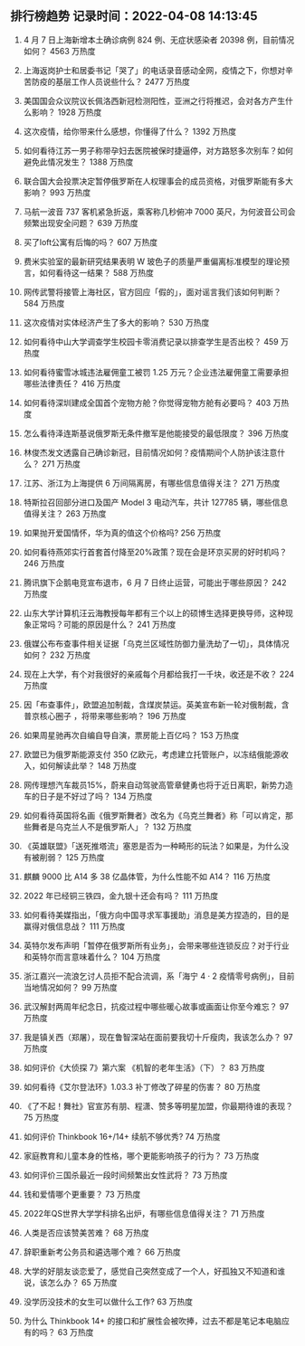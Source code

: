 
## 排行榜趋势 记录时间：2022-04-08 14:13:45
  
  1. 4 月 7 日上海新增本土确诊病例 824 例、无症状感染者 20398 例，目前情况如何？ 4563 万热度
    
  2. 上海返岗护士和居委书记「哭了」的电话录音感动全网，疫情之下，你想对辛苦防疫的基层工作人员说些什么？ 2477 万热度
    
  3. 美国国会众议院议长佩洛西新冠检测阳性，亚洲之行将推迟，会对各方产生什么影响？ 1928 万热度
    
  4. 这次疫情，给你带来什么感想，你懂得了什么？ 1392 万热度
    
  5. 如何看待江苏一男子称带孕妇去医院被保时捷逼停，对方路怒多次别车？如何避免此情况发生？ 1388 万热度
    
  6. 联合国大会投票决定暂停俄罗斯在人权理事会的成员资格，对俄罗斯能有多大影响？ 993 万热度
    
  7. 马航一波音 737 客机紧急折返，乘客称几秒俯冲 7000 英尺，为何波音公司会频繁出现安全问题？ 639 万热度
    
  8. 买了loft公寓有后悔的吗？ 607 万热度
    
  9. 费米实验室的最新研究结果表明 W 玻色子的质量严重偏离标准模型的理论预言，如何看待这一结果？ 588 万热度
    
  10. 网传武警将接管上海社区，官方回应「假的」，面对谣言我们该如何判断？ 584 万热度
    
  11. 这次疫情对实体经济产生了多大的影响？ 530 万热度
    
  12. 如何看待中山大学调查学生校园卡零消费记录以排查学生是否出校？ 459 万热度
    
  13. 如何看待蜜雪冰城违法雇佣童工被罚 1.25 万元？企业违法雇佣童工需要承担哪些法律责任？ 416 万热度
    
  14. 如何看待深圳建成全国首个宠物方舱？你觉得宠物方舱有必要吗？ 403 万热度
    
  15. 怎么看待泽连斯基说俄罗斯无条件撤军是他能接受的最低限度？ 396 万热度
    
  16. 林俊杰发文透露自己确诊新冠，目前情况如何？疫情期间个人防护该注意什么？ 271 万热度
    
  17. 江苏、浙江为上海提供 6 万间隔离房，有哪些信息值得关注？ 271 万热度
    
  18. 特斯拉召回部分进口及国产 Model 3 电动汽车，共计 127785 辆，哪些信息值得关注？ 263 万热度
    
  19. 如果抛开爱国情怀，华为真的值这个价格吗? 256 万热度
    
  20. 如何看待燕郊实行首套首付降至20%政策？现在会是环京买房的好时机吗？ 246 万热度
    
  21. 腾讯旗下企鹅电竞宣布退市，6 月 7 日终止运营，可能出于哪些原因？ 242 万热度
    
  22. 山东大学计算机汪云海教授每年都有三个以上的硕博生选择更换导师，这种现象正常吗？可能的原因是什么？ 241 万热度
    
  23. 俄媒公布布查事件相关证据「乌克兰区域性防御力量洗劫了一切」，具体情况如何？ 232 万热度
    
  24. 现在上大学，有个对我很好的亲戚每个月都给我打一千块，收还是不收？ 224 万热度
    
  25. 因「布查事件」，欧盟追加制裁，含煤炭禁运。英美宣布新一轮对俄制裁，含普京核心圈子 ，将带来哪些影响？ 196 万热度
    
  26. 如果周星驰再次自编自导自演，票房能上百亿吗？ 153 万热度
    
  27. 欧盟已为俄罗斯能源支付 350 亿欧元，考虑建立托管账户，以冻结俄能源收入，如何解读此举？ 148 万热度
    
  28. 网传理想汽车裁员15%，蔚来自动驾驶高管章健勇也将于近日离职，新势力造车的日子是不好过了吗？ 134 万热度
    
  29. 如何看待英国将名画《俄罗斯舞者》改名为《乌克兰舞者》称「可以肯定，那些舞者是乌克兰人不是俄罗斯人」？ 132 万热度
    
  30. 《英雄联盟》「送死推塔流」塞恩是否为一种畸形的玩法？如果是，为什么没有被削弱？ 125 万热度
    
  31. 麒麟 9000 比 A14 多 38 亿晶体管，为什么性能不如 A14？ 116 万热度
    
  32. 2022 年已经铜三铁四，金九银十还会有吗？ 111 万热度
    
  33. 如何看待美媒指出，「俄方向中国寻求军事援助」消息是美方捏造的，目的是赢得对俄信息战？ 111 万热度
    
  34. 英特尔发布声明「暂停在俄罗斯所有业务」，会带来哪些连锁反应？对于行业和英特尔而言意味着什么？ 104 万热度
    
  35. 浙江嘉兴一流浪乞讨人员拒不配合流调，系「海宁 4 · 2 疫情零号病例」，目前当地情况如何？ 99 万热度
    
  36. 武汉解封两周年纪念日，抗疫过程中哪些暖心故事或画面让你至今难忘？ 97 万热度
    
  37. 我是镇关西（郑屠），现在鲁智深站在面前要我切十斤瘦肉，我该怎么办？ 97 万热度
    
  38. 如何评价《大侦探 7》第六案 《机智的老年生活》（下）？ 83 万热度
    
  39. 如何看待《艾尔登法环》1.03.3 补丁修改了碎星的伤害？ 80 万热度
    
  40. 《了不起！舞社》官宣苏有朋、程潇、赞多等明星加盟，你最期待谁的表现？ 75 万热度
    
  41. 如何评价 Thinkbook 16+/14+ 续航不够优秀? 74 万热度
    
  42. 家庭教育和儿童本身的性格，哪个更能影响孩子的行为？ 73 万热度
    
  43. 如何评价三国杀最近一段时间频繁出女性武将？ 73 万热度
    
  44. 钱和爱情哪个更重要？ 73 万热度
    
  45. 2022年QS世界大学学科排名出炉，有哪些信息值得关注？ 71 万热度
    
  46. 人类是否应该赞美苦难？ 68 万热度
    
  47. 辞职重新考公务员和遴选哪个难？ 66 万热度
    
  48. 大学的好朋友谈恋爱了，感觉自己突然变成了一个人，好孤独又不知道和谁说，该怎么办？ 65 万热度
    
  49. 没学历没技术的女生可以做什么工作? 63 万热度
    
  50. 为什么 Thinkbook 14+ 的接口和扩展性会被吹捧，过去不都是笔记本电脑应有的吗？ 63 万热度
    
